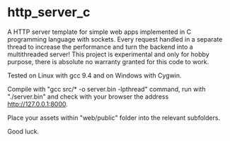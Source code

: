# http_server_c
A HTTP server template for simple web apps implemented in C programming language with sockets. Every request handled in a separate thread to increase the performance and turn the backend into a multithreaded server!
This project is experimental and only for hobby purpose, there is absolute no warranty granted for this code to work.

Tested on Linux with gcc 9.4 and on Windows with Cygwin.

Compile with "gcc src/* -o server.bin -lpthread" command, run with "./server.bin" and check with your browser the address http://127.0.0.1:8000.

Place your assets within "web/public" folder into the relevant subfolders. 

Good luck.
